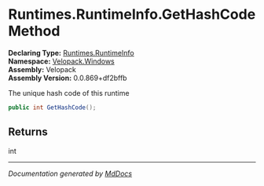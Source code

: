 ﻿<!--  
  <auto-generated>   
    The contents of this file were generated by a tool.  
    Changes to this file may be list if the file is regenerated  
  </auto-generated>   
-->

# Runtimes.RuntimeInfo.GetHashCode Method

**Declaring Type:** [Runtimes.RuntimeInfo](../index.md)  
**Namespace:** [Velopack.Windows](../../../index.md)  
**Assembly:** Velopack  
**Assembly Version:** 0.0.869+df2bffb

 The unique hash code of this runtime 

```csharp
public int GetHashCode();
```

## Returns

int

___

*Documentation generated by [MdDocs](https://github.com/ap0llo/mddocs)*
